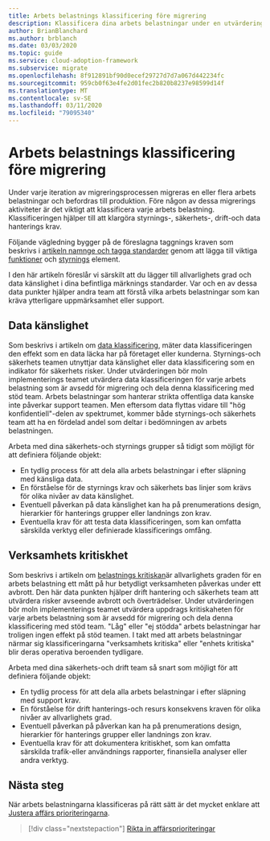 ```yaml
---
title: Arbets belastnings klassificering före migrering
description: Klassificera dina arbets belastningar under en utvärdering av för migrering.
author: BrianBlanchard
ms.author: brblanch
ms.date: 03/03/2020
ms.topic: guide
ms.service: cloud-adoption-framework
ms.subservice: migrate
ms.openlocfilehash: 8f912891bf90d0ecef29727d7d7a067d442234fc
ms.sourcegitcommit: 959cb0f63e4fe2d01fec2b820b8237e98599d14f
ms.translationtype: MT
ms.contentlocale: sv-SE
ms.lasthandoff: 03/11/2020
ms.locfileid: "79095340"
---
```

# <a name="workload-classification-before-migration"></a>Arbets belastnings klassificering före migrering

Under varje iteration av migreringsprocessen migreras en eller flera arbets belastningar och befordras till produktion. Före någon av dessa migrerings aktiviteter är det viktigt att klassificera varje arbets belastning. Klassificeringen hjälper till att klargöra styrnings-, säkerhets-, drift-och data hanterings krav.

Följande vägledning bygger på de föreslagna taggnings kraven som beskrivs i [artikeln namnge och tagga standarder](../../../ready/azure-best-practices/naming-and-tagging.md#metadata-tags) genom att lägga till viktiga [funktioner](../../../manage/considerations/criticality.md#criticality-scale) och [styrnings](../../../govern/guides/complex/prescriptive-guidance.md#resource-tagging) element.

I den här artikeln föreslår vi särskilt att du lägger till allvarlighets grad och data känslighet i dina befintliga märknings standarder. Var och en av dessa data punkter hjälper andra team att förstå vilka arbets belastningar som kan kräva ytterligare uppmärksamhet eller support.

## <a name="data-sensitivity"></a>Data känslighet

Som beskrivs i artikeln om [data klassificering](../../../govern/policy-compliance/data-classification.md), mäter data klassificeringen den effekt som en data läcka har på företaget eller kunderna. Styrnings-och säkerhets teamen utnyttjar data känslighet eller data klassificering som en indikator för säkerhets risker. Under utvärderingen bör moln implementerings teamet utvärdera data klassificeringen för varje arbets belastning som är avsedd för migrering och dela denna klassificering med stöd team. Arbets belastningar som hanterar strikta offentliga data kanske inte påverkar support teamen. Men eftersom data flyttas vidare till "hög konfidentiell"-delen av spektrumet, kommer både styrnings-och säkerhets team att ha en fördelad andel som deltar i bedömningen av arbets belastningen.

Arbeta med dina säkerhets-och styrnings grupper så tidigt som möjligt för att definiera följande objekt:

- En tydlig process för att dela alla arbets belastningar i efter släpning med känsliga data.
- En förståelse för de styrnings krav och säkerhets bas linjer som krävs för olika nivåer av data känslighet.
- Eventuell påverkan på data känslighet kan ha på prenumerations design, hierarkier för hanterings grupper eller landnings zon krav.
- Eventuella krav för att testa data klassificeringen, som kan omfatta särskilda verktyg eller definierade klassificerings omfång.

## <a name="mission-criticality"></a>Verksamhets kritiskhet

Som beskrivs i artikeln om [belastnings kritiskan](../../../manage/considerations/criticality.md)är allvarlighets graden för en arbets belastning ett mått på hur betydligt verksamheten påverkas under ett avbrott. Den här data punkten hjälper drift hantering och säkerhets team att utvärdera risker avseende avbrott och överträdelser. Under utvärderingen bör moln implementerings teamet utvärdera uppdrags kritiskaheten för varje arbets belastning som är avsedd för migrering och dela denna klassificering med stöd team. "Låg" eller "ej stödda" arbets belastningar har troligen ingen effekt på stöd teamen. I takt med att arbets belastningar närmar sig klassificeringarna "verksamhets kritiska" eller "enhets kritiska" blir deras operativa beroenden tydligare.

Arbeta med dina säkerhets-och drift team så snart som möjligt för att definiera följande objekt:

- En tydlig process för att dela alla arbets belastningar i efter släpning med support krav.
- En förståelse för drift hanterings-och resurs konsekvens kraven för olika nivåer av allvarlighets grad.
- Eventuell påverkan på påverkan kan ha på prenumerations design, hierarkier för hanterings grupper eller landnings zon krav.
- Eventuella krav för att dokumentera kritiskhet, som kan omfatta särskilda trafik-eller användnings rapporter, finansiella analyser eller andra verktyg.

## <a name="next-steps"></a>Nästa steg

När arbets belastningarna klassificeras på rätt sätt är det mycket enklare att [Justera affärs prioriteringarna](./business-priorities.md).

> [!div class="nextstepaction"]
> [Rikta in affärsprioriteringar](./business-priorities.md)
